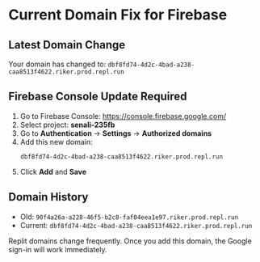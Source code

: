 # Current Domain Fix for Firebase

## Latest Domain Change
Your domain has changed to: `dbf8fd74-4d2c-4bad-a238-caa8513f4622.riker.prod.repl.run`

## Firebase Console Update Required

1. Go to Firebase Console: https://console.firebase.google.com/
2. Select project: **senali-235fb**
3. Go to **Authentication** → **Settings** → **Authorized domains**
4. Add this new domain:
   ```
   dbf8fd74-4d2c-4bad-a238-caa8513f4622.riker.prod.repl.run
   ```
5. Click **Add** and **Save**

## Domain History
- Old: `90f4a26a-a228-46f5-b2c8-faf04eea1e97.riker.prod.repl.run`
- Current: `dbf8fd74-4d2c-4bad-a238-caa8513f4622.riker.prod.repl.run`

Replit domains change frequently. Once you add this domain, the Google sign-in will work immediately.